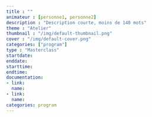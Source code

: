 ```yaml
---
title : ""
animateur : [personne1, personne2]
description : "Description courte, moins de 140 mots"
theme : "Atelier"
thumbnail : "/img/default-thumbnail.png"
cover : "/img/default-cover.png"
categories: ["program"]
type : "Masterclass"
startdate:
enddate:
starttime:
endtime:
documentation:
- link:
  name:
- link:
  name:
categories: program
---
```

